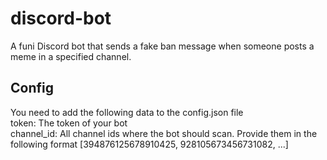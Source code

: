 # discord-bot

A funi Discord bot that sends a fake ban message when someone posts a meme in a specified channel.

## Config

You need to add the following data to the config.json file <br>
token: The token of your bot<br>
channel_id: All channel ids where the bot should scan. Provide them in the following format [394876125678910425, 928105673456731082, ...]